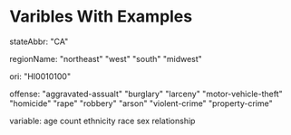 # Varibles With Examples
stateAbbr:
"CA"

regionName: 
"northeast"
"west"
"south"
"midwest"

ori:
"HI0010100"

offense:
"aggravated-assualt"
"burglary"
"larceny"
"motor-vehicle-theft"
"homicide"
"rape"
"robbery"
"arson"
"violent-crime"
"property-crime"


variable:
age
count
ethnicity
race
sex
relationship